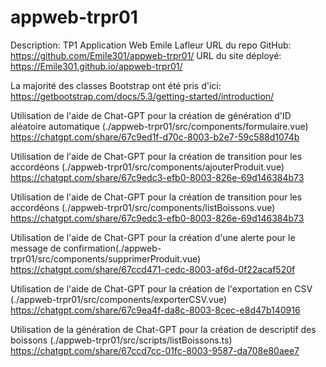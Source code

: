 # appweb-trpr01

Description: TP1 Application Web Emile Lafleur
URL du repo GitHub: https://github.com/Emile301/appweb-trpr01/
URL du site déployé: https://Emile301.github.io/appweb-trpr01/

La majorité des classes Bootstrap ont été pris d'ici: https://getbootstrap.com/docs/5.3/getting-started/introduction/

Utilisation de l'aide de Chat-GPT pour la création de génération d'ID aléatoire automatique (./appweb-trpr01/src/components/formulaire.vue)
    https://chatgpt.com/share/67c9ed1f-d70c-8003-b2e7-59c588d1074b

Utilisation de l'aide de Chat-GPT pour la création de transition pour les accordéons (./appweb-trpr01/src/components/ajouterProduit.vue)
    https://chatgpt.com/share/67c9edc3-efb0-8003-826e-69d146384b73

Utilisation de l'aide de Chat-GPT pour la création de transition pour les accordéons (./appweb-trpr01/src/components/listBoissons.vue)
    https://chatgpt.com/share/67c9edc3-efb0-8003-826e-69d146384b73

Utilisation de l'aide de Chat-GPT pour la création d'une alerte pour le message de confirmation(./appweb-trpr01/src/components/supprimerProduit.vue)
    https://chatgpt.com/share/67ccd471-cedc-8003-af6d-0f22acaf520f

Utilisation de l'aide de Chat-GPT pour la création de l'exportation en CSV (./appweb-trpr01/src/components/exporterCSV.vue)
    https://chatgpt.com/share/67c9ea4f-da8c-8003-8cec-e8d47b140916

Utilisation de la génération de Chat-GPT pour la création de descriptif des boissons (./appweb-trpr01/src/scripts/listBoissons.ts)
    https://chatgpt.com/share/67ccd7cc-01fc-8003-9587-da708e80aee7
